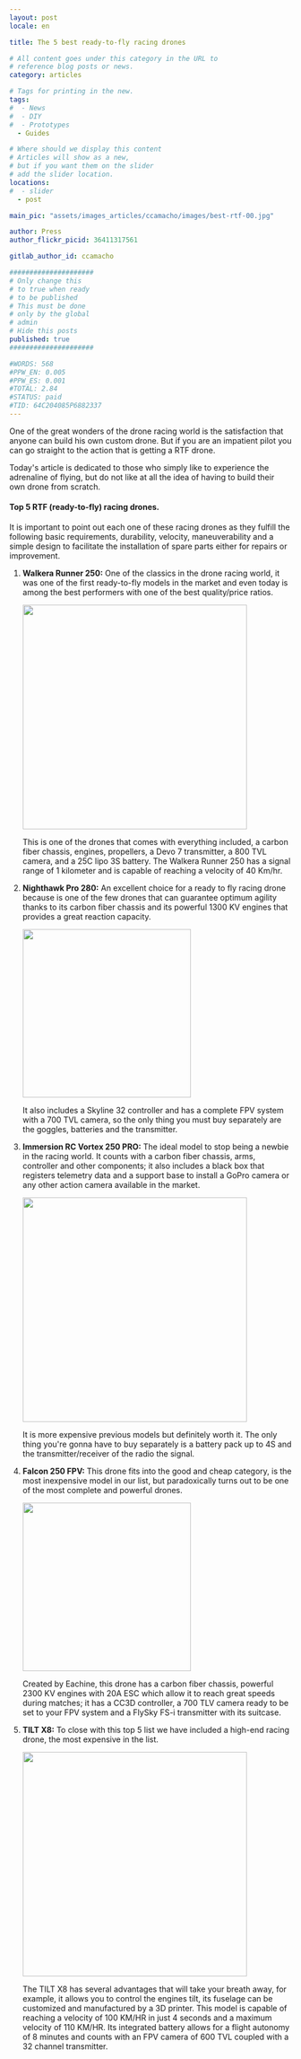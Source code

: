 ```yaml
---
layout: post
locale: en

title: The 5 best ready-to-fly racing drones

# All content goes under this category in the URL to
# reference blog posts or news.
category: articles

# Tags for printing in the new.
tags:
#  - News
#  - DIY
#  - Prototypes
  - Guides

# Where should we display this content
# Articles will show as a new,
# but if you want them on the slider
# add the slider location.
locations:
#  - slider
  - post

main_pic: "assets/images_articles/ccamacho/images/best-rtf-00.jpg"

author: Press
author_flickr_picid: 36411317561

gitlab_author_id: ccamacho

#####################
# Only change this
# to true when ready
# to be published
# This must be done
# only by the global
# admin
# Hide this posts
published: true
#####################

#WORDS: 568
#PPW_EN: 0.005
#PPW_ES: 0.001
#TOTAL: 2.84
#STATUS: paid
#TID: 64C204085P6882337
---
```


One of the great wonders of the drone racing world
is the satisfaction that anyone can build
his own custom drone. But if you are an
impatient pilot you can go straight to the
action that is getting a RTF drone.

Today's article is dedicated to those who simply
like to experience the adrenaline of flying, but
do not like at all the idea of having to build
their own drone from scratch.

#### Top 5 RTF (ready-to-fly) racing drones.

It is important to point out each one of these
racing drones as they fulfill the following basic
requirements, durability, velocity, maneuverability
and a simple design to facilitate the
installation of spare parts either for
repairs or improvement.

1. **Walkera Runner 250:** One of the classics in
the drone racing world, it was one of the first
ready-to-fly models in the market
and even today is among the best performers with
one of the best quality/price ratios.
    <div class="nk-gap-1"></div>
    <div class="nk-post-text mt-0">
        <img style="width: 400px;" class="pull-left mt-0" src="/assets/images_articles/{{ page.gitlab_author_id }}/images/best-rtf-01-walkera-runner-250.jpg" alt="">
        <p class="text-white">
    This is one of the
    drones that comes with everything included,
    a carbon fiber chassis,
    engines, propellers, a Devo 7 transmitter, a 800 TVL camera,
    and a 25C lipo 3S battery. The Walkera Runner
    250 has a signal range of 1 kilometer and is capable
    of reaching a velocity of 40 Km/hr.
        </p>
    </div>
2. **Nighthawk Pro 280:** An excellent choice for a ready
to fly racing drone because is one of the few drones that
can guarantee optimum agility thanks
to its carbon fiber chassis and its powerful 1300 KV
engines that provides a great reaction capacity.
    <div class="nk-gap-1"></div>
    <div class="nk-post-text mt-0">
        <img style="width: 300px;" class="pull-right mt-0" src="/assets/images_articles/{{ page.gitlab_author_id }}/images/best-rtf-02-nighthawk-pro-280.jpg" alt="">
        <p class="text-white">
    It also
    includes a Skyline 32 controller and has a complete FPV
    system with a 700 TVL camera, so the
    only thing you must buy separately are the goggles,
    batteries and the transmitter.
        </p>
    </div>


3. **Immersion RC Vortex 250 PRO:** The ideal model to
stop being a newbie in the racing world.
It counts with a carbon fiber
chassis, arms, controller and other
components; it also includes a black box that
registers telemetry data and a support base to 
install a GoPro camera or any other 
action camera available in the market.
    <div class="nk-gap-1"></div>
    <div class="nk-post-text mt-0">
        <img style="width: 400px;" class="pull-left mt-0" src="/assets/images_articles/{{ page.gitlab_author_id }}/images/best-rtf-03-immersion-rc-vortex-250-pro.jpg" alt="">
        <p class="text-white">
    It is more
    expensive previous models but definitely worth it.
    The only thing you're gonna have to buy separately is a
    battery pack up to 4S and the transmitter/receiver of the radio
    the signal. 
        </p>
    </div>
4. **Falcon 250 FPV:** This drone fits into the good
and cheap category, is the most inexpensive model
in our list, but paradoxically turns out to be
one of the most complete and powerful drones.
    <div class="nk-gap-1"></div>
    <div class="nk-post-text mt-0">
        <img style="width: 300px;" class="pull-right mt-0" src="/assets/images_articles/{{ page.gitlab_author_id }}/images/best-rtf-04-eachine-falcon-250.jpg" alt="">
        <p class="text-white">
    Created by
    Eachine, this drone has a carbon fiber
    chassis, powerful 2300 KV engines with 20A ESC
    which allow it to reach great speeds during matches;
    it has a CC3D controller, a 700 TLV camera ready to
    be set to your FPV system and a FlySky FS-i
    transmitter with its suitcase. 
        </p>
    </div>
5. **TILT X8:** To close with this top 5 list we have included
a high-end racing drone, the most expensive
in the list.
    <div class="nk-gap-1"></div>
    <div class="nk-post-text mt-0">
        <img style="width: 400px;" class="pull-left mt-0" src="/assets/images_articles/{{ page.gitlab_author_id }}/images/best-rtf-05-tilt-drone-x8.jpg" alt="">
        <p class="text-white">
    The TILT X8 has
    several advantages that will take your breath away, for
    example, it allows you to control the engines tilt,
    its fuselage can be customized and
    manufactured by a 3D printer.
    This model is capable of reaching a velocity of 100
    KM/HR in just 4 seconds and a maximum velocity of
    110 KM/HR. Its integrated battery allows for a flight
    autonomy of 8 minutes and counts with an FPV camera of
    600 TVL coupled with a 32 channel transmitter.
        </p>
    </div>

